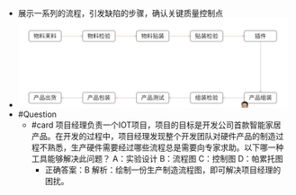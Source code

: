 - 展示一系列的流程，引发缺陷的步骤，确认关键质量控制点
- ![image.png](../assets/image_1747836468894_0.png)
- #Question
	- #card 项目经理负责一个IOT项目，项目的目标是开发公司首款智能家居产品。在开发的过程中，项目经理发现整个开发团队对硬件产品的制造过程不熟悉，生产硬件需要经过哪些流程总是需要向专家求助。以下哪一种工具能够解决此问题？
	  A：实验设计
	  B：流程图
	  C：控制图
	  D：帕累托图
		- 正确答案：B
		  解析：绘制一份生产制造流程图，即可解决项目经理的困扰。